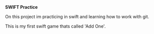 <b>SWIFT Practice</b>


On this project im practicing in swift and learning how to work with git.

This is my first swift game thats called 'Add One'.
